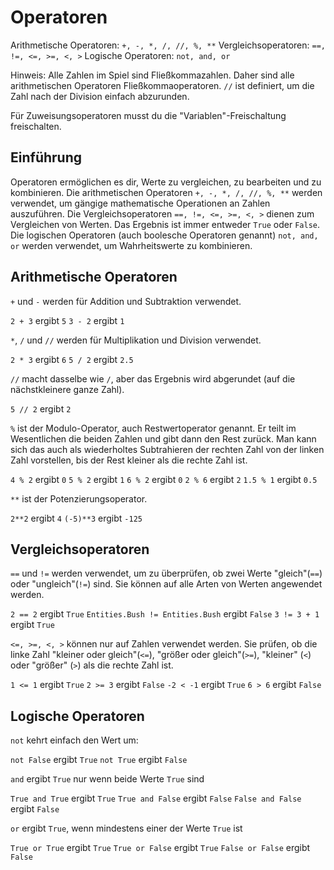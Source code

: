 # Operatoren
Arithmetische Operatoren: `+, -, *, /, //, %, **`
Vergleichsoperatoren: `==, !=, <=, >=, <, >`
Logische Operatoren: `not, and, or`

Hinweis: Alle Zahlen im Spiel sind Fließkommazahlen. Daher sind alle arithmetischen Operatoren Fließkommaoperatoren. `//` ist definiert, um die Zahl nach der Division einfach abzurunden.

Für Zuweisungsoperatoren musst du die "Variablen"-Freischaltung freischalten.

## Einführung
Operatoren ermöglichen es dir, Werte zu vergleichen, zu bearbeiten und zu kombinieren. 
Die arithmetischen Operatoren `+, -, *, /, //, %, **` werden verwendet, um gängige mathematische Operationen an Zahlen auszuführen. 
Die Vergleichsoperatoren `==, !=, <=, >=, <, >` dienen zum Vergleichen von Werten. Das Ergebnis ist immer entweder `True` oder `False`.
Die logischen Operatoren (auch boolesche Operatoren genannt) `not, and, or` werden verwendet, um Wahrheitswerte zu kombinieren.

## Arithmetische Operatoren
`+` und `-` werden für Addition und Subtraktion verwendet.

`2 + 3` ergibt `5`
`3 - 2` ergibt `1`

`*`, `/` und `//` werden für Multiplikation und Division verwendet.

`2 * 3` ergibt `6`
`5 / 2` ergibt `2.5`

`//` macht dasselbe wie `/`, aber das Ergebnis wird abgerundet (auf die nächstkleinere ganze Zahl).

`5 // 2` ergibt `2`

`%` ist der Modulo-Operator, auch Restwertoperator genannt. Er teilt im Wesentlichen die beiden Zahlen und gibt dann den Rest zurück. Man kann sich das auch als wiederholtes Subtrahieren der rechten Zahl von der linken Zahl vorstellen, bis der Rest kleiner als die rechte Zahl ist.

`4 % 2` ergibt `0`
`5 % 2` ergibt `1`
`6 % 2` ergibt `0`
`2 % 6` ergibt `2`
`1.5 % 1` ergibt `0.5`

`**` ist der Potenzierungsoperator.

`2**2` ergibt `4`
`(-5)**3` ergibt `-125`

## Vergleichsoperatoren
`==` und `!=` werden verwendet, um zu überprüfen, ob zwei Werte "gleich"(`==`) oder "ungleich"(`!=`) sind. Sie können auf alle Arten von Werten angewendet werden.

`2 == 2` ergibt `True`
`Entities.Bush != Entities.Bush` ergibt `False`
`3 != 3 + 1` ergibt `True`

`<=, >=, <, >` können nur auf Zahlen verwendet werden. Sie prüfen, ob die linke Zahl "kleiner oder gleich"(`<=`), "größer oder gleich"(`>=`), "kleiner" (`<`) oder "größer" (`>`) als die rechte Zahl ist.

`1 <= 1` ergibt `True`
`2 >= 3` ergibt `False`
`-2 < -1` ergibt `True`
`6 > 6` ergibt `False`

## Logische Operatoren
`not` kehrt einfach den Wert um:

`not False` ergibt `True`
`not True` ergibt `False`

`and` ergibt `True` nur wenn beide Werte `True` sind

`True and True` ergibt `True`
`True and False` ergibt `False`
`False and False` ergibt `False`

`or` ergibt `True`, wenn mindestens einer der Werte `True` ist

`True or True` ergibt `True`
`True or False` ergibt `True`
`False or False` ergibt `False`